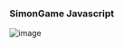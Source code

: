 ### SimonGame Javascript
![image](https://github.com/aye-nyeinSan/SimonGame_Javascript/assets/56792505/404d7450-450a-4bfe-813c-f624fb99d5d3)

